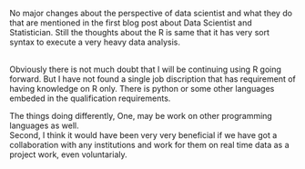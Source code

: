 No major changes about the perspective of data scientist and what they do that are mentioned in the first blog post
 about Data Scientist and Statistician. Still the thoughts about the R is same that it has very sort syntax to execute a very heavy data 
analysis. 

<br>
Obviously there is not much doubt that I will be continuing using R going forward. But I have not found a single
job discription that has requirement of having knowledge on R only. There is python or some other languages embeded in the
qualification requirements.

The things doing differently, One, may be work on other programming languages as well. 
<br>
Second, I think it would have been very very beneficial if we have got a collaboration with any institutions and work for them on real time data as a project work, 
even voluntarialy.  
